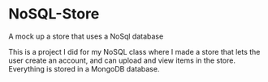 # NoSQL-Store
A mock up a store that uses a NoSql database

This is a project I did for my NoSQL class where I made a store that lets the user create an account, and can upload and view items in the store.
Everything is stored in a MongoDB database. 
